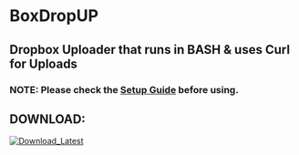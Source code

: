 # BoxDropUP

## Dropbox Uploader that runs in BASH & uses Curl for Uploads

### **NOTE: Please check the [Setup Guide](https://github.com/ConzZah/boxdrop_up/blob/main/SETUP-GUIDE.md) before using.**

## DOWNLOAD:
<p>
  <a href="https://github.com/ConzZah/boxdrop_up/archive/refs/heads/main.zip">
    <img alt="Download_Latest" src="https://img.shields.io/badge/download-latest-0688CB.svg">
  </a>
</p>
